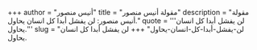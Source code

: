 +++
author = "أنيس منصور"
title = "مقولة أنيس منصور"
description = "مقولة أنيس منصور: لن يفشل أبدا كل انسان يحاول."
quote = '''لن يفشل أبدا كل انسان يحاول.'''
slug = "لن-يفشل-أبدا-كل-انسان-يحاول"
+++
لن يفشل أبدا كل انسان يحاول.
